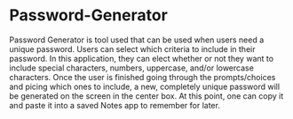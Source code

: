 # Password-Generator


Password Generator is tool used that can be used when users need a unique password.
Users can select which criteria to include in their password. In this application, they can elect whether or not they want to include special characters, numbers, uppercase, and/or lowercase characters.
Once the user is finished going through the prompts/choices and picing which ones to include, a new, completely unique password will be generated on the screen in the center box. 
At this point, one can copy it and paste it into a saved Notes app to remember for later. 

